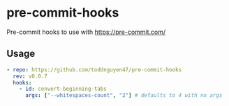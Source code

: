 # pre-commit-hooks

Pre-commit hooks to use with https://pre-commit.com/

## Usage

```yaml
- repo: https://github.com/toddnguyen47/pre-commit-hooks
  rev: v0.0.7
  hooks:
    - id: convert-beginning-tabs
      args: ["--whitespaces-count", "2"] # defaults to 4 with no args
```
